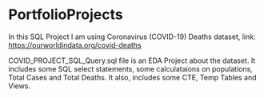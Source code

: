 # PortfolioProjects
In this SQL Project I am using Coronavirus (COVID-19) Deaths dataset, link: https://ourworldindata.org/covid-deaths

COVID_PROJECT_SQL_Query.sql file is an EDA Project about the dataset. It includes some SQL select statements, some calculataions on populations, Total Cases and Total Deaths. It also, includes some CTE, Temp Tables and Views. 
